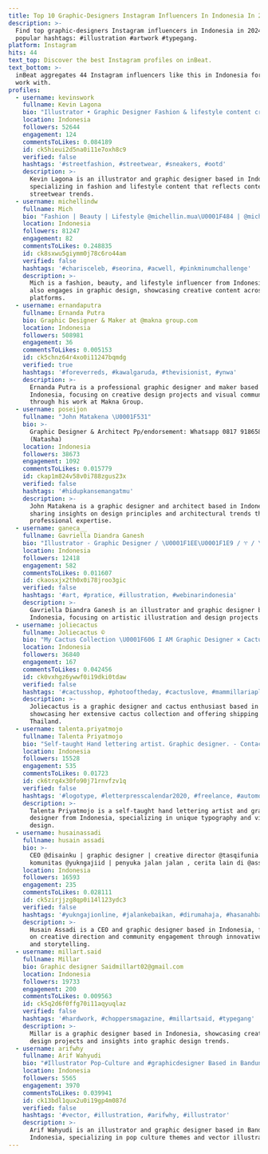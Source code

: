```yaml
---
title: Top 10 Graphic-Designers Instagram Influencers In Indonesia In 2024
description: >-
  Find top graphic-designers Instagram influencers in Indonesia in 2024. Most
  popular hashtags: #illustration #artwork #typegang.
platform: Instagram
hits: 44
text_top: Discover the best Instagram profiles on inBeat.
text_bottom: >-
  inBeat aggregates 44 Instagram influencers like this in Indonesia for you to
  work with.
profiles:
  - username: kevinswork
    fullname: Kevin Lagona
    bio: "Illustrator • Graphic Designer Fashion & lifestyle content creator \U0001F4EEkevinswrk@gmail.com"
    location: Indonesia
    followers: 52644
    engagement: 124
    commentsToLikes: 0.084189
    id: ck5hieui2d5na0i11e7oxh8c9
    verified: false
    hashtags: '#streetfashion, #streetwear, #sneakers, #ootd'
    description: >-
      Kevin Lagona is an illustrator and graphic designer based in Indonesia,
      specializing in fashion and lifestyle content that reflects contemporary
      streetwear trends.
  - username: michellindw
    fullname: Mich
    bio: "Fashion | Beauty | Lifestyle @michellin.mua\U0001F484 | @michellinshop \U0001F457 Graphic Designer #revu_id_275604a9"
    location: Indonesia
    followers: 81247
    engagement: 82
    commentsToLikes: 0.248835
    id: ck8sxwu5giymm0j78c6ro44am
    verified: false
    hashtags: '#charisceleb, #seorina, #acwell, #pinkminumchallenge'
    description: >-
      Mich is a fashion, beauty, and lifestyle influencer from Indonesia. She
      also engages in graphic design, showcasing creative content across her
      platforms.
  - username: ernandaputra
    fullname: Ernanda Putra
    bio: Graphic Designer & Maker at @makna group.com
    location: Indonesia
    followers: 508981
    engagement: 36
    commentsToLikes: 0.005153
    id: ck5chnz64r4xo0i11247bqmdg
    verified: true
    hashtags: '#foreverreds, #kawalgaruda, #thevisionist, #ynwa'
    description: >-
      Ernanda Putra is a professional graphic designer and maker based in
      Indonesia, focusing on creative design projects and visual communication
      through his work at Makna Group.
  - username: poseijon
    fullname: "John Matakena \U0001F531"
    bio: >-
      Graphic Designer & Architect Pp/endorsement: Whatsapp 0817 9186580
      (Natasha)
    location: Indonesia
    followers: 38673
    engagement: 1092
    commentsToLikes: 0.015779
    id: ckap1m824v58v0i788zgus23x
    verified: false
    hashtags: '#hidupkansemangatmu'
    description: >-
      John Matakena is a graphic designer and architect based in Indonesia,
      sharing insights on design principles and architectural trends through his
      professional expertise.
  - username: ganeca__
    fullname: Gavriella Diandra Ganesh
    bio: "Illustrator - Graphic Designer / \U0001F1EE\U0001F1E9 / ♈️ / \U0001F49A / @coretan_ganeca \U0001F4E7 gavriella.diandra.gd@gmail.com Any portofolio and my profile in here"
    location: Indonesia
    followers: 12418
    engagement: 582
    commentsToLikes: 0.011607
    id: ckaosxjx2th0x0i78jroo3gic
    verified: false
    hashtags: '#art, #pratice, #illustration, #webinarindonesia'
    description: >-
      Gavriella Diandra Ganesh is an illustrator and graphic designer based in
      Indonesia, focusing on artistic illustration and design projects.
  - username: joliecactus
    fullname: Joliecactus ©
    bio: "My Cactus Collection \U0001F606 I AM Graphic Designer × Cactus Lover Phitsanulok,Thailand \U0001F1F9\U0001F1ED \U0001F335 Line ID : @joliecactus \U0001F4E3 Shipping Thailand Only #CactusThailand"
    location: Indonesia
    followers: 36840
    engagement: 167
    commentsToLikes: 0.042456
    id: ck0vxhgz6ywwf0i19dki0tdaw
    verified: false
    hashtags: '#cactusshop, #photooftheday, #cactuslove, #mammillariaplumosa'
    description: >-
      Joliecactus is a graphic designer and cactus enthusiast based in Thailand,
      showcasing her extensive cactus collection and offering shipping within
      Thailand.
  - username: talenta.priyatmojo
    fullname: Talenta Priyatmojo
    bio: "Self-taught Hand lettering artist. Graphic designer. - Contact : \U0001F4E9 talentapriyatmojo@gmail.com -------"
    location: Indonesia
    followers: 15528
    engagement: 535
    commentsToLikes: 0.01723
    id: ck6trq4x30fo90j71rnvfzv1q
    verified: false
    hashtags: '#logotype, #letterpresscalendar2020, #freelance, #automotive'
    description: >-
      Talenta Priyatmojo is a self-taught hand lettering artist and graphic
      designer from Indonesia, specializing in unique typography and visual
      design.
  - username: husainassadi
    fullname: husain assadi
    bio: >-
      CEO @disainku | graphic designer | creative director @tasqifunia | co
      komunitas @yukngajiid | penyuka jalan jalan , cerita lain di @assadihusain
    location: Indonesia
    followers: 16593
    engagement: 235
    commentsToLikes: 0.028111
    id: ck5zirjjzg8qp0i14l123ydc3
    verified: false
    hashtags: '#yukngajionline, #jalankebaikan, #dirumahaja, #hasanahbankingpartner'
    description: >-
      Husain Assadi is a CEO and graphic designer based in Indonesia, focusing
      on creative direction and community engagement through innovative design
      and storytelling.
  - username: millart.said
    fullname: Millar
    bio: Graphic designer Saidmillart02@gmail.com
    location: Indonesia
    followers: 19733
    engagement: 200
    commentsToLikes: 0.009563
    id: ck5q2d6f0ffg70i11aqyuqlaz
    verified: false
    hashtags: '#hardwork, #choppersmagazine, #millartsaid, #typegang'
    description: >-
      Millar is a graphic designer based in Indonesia, showcasing creative
      design projects and insights into graphic design trends.
  - username: arifwhy
    fullname: Arif Wahyudi
    bio: "#Illustrator Pop-Culture and #graphicdesigner Based in Bandung, West java - Indonesia \U0001F4E9 rievwhy@gmail.com \U0001F4F1 +6285352713234 #ripcreat #arifwhy"
    location: Indonesia
    followers: 5565
    engagement: 3970
    commentsToLikes: 0.039941
    id: ck13bdl1qux2u0i19gp4m087d
    verified: false
    hashtags: '#vector, #illustration, #arifwhy, #illustrator'
    description: >-
      Arif Wahyudi is an illustrator and graphic designer based in Bandung,
      Indonesia, specializing in pop culture themes and vector illustrations.
---
```


